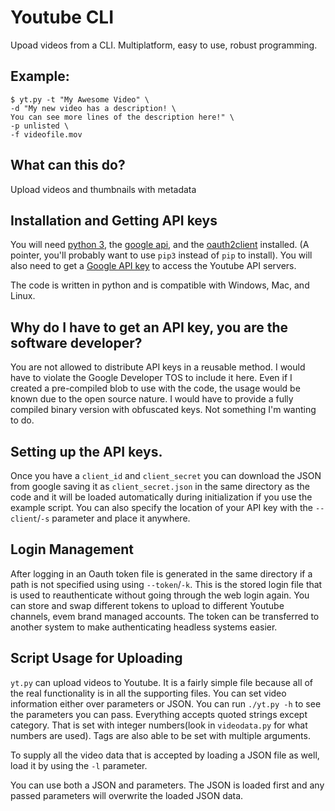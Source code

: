 # Youtube CLI
Upoad videos from a CLI. Multiplatform, easy to use, robust programming.

## Example:

    $ yt.py -t "My Awesome Video" \
    -d "My new video has a description! \
    You can see more lines of the description here!" \
    -p unlisted \
    -f videofile.mov


## What can this do?
Upload videos and thumbnails with metadata


## Installation and Getting API keys
You will need [python 3](https://www.python.org/downloads/), the [google api](https://developers.google.com/api-client-library/python/start/installation),
and the [oauth2client](https://oauth2client.readthedocs.io/en/latest/)
installed. (A pointer, you'll probably want to use `pip3` instead of `pip` to
install). You will also need to get a [Google API key](https://support.google.com/googleapi/answer/6158862)
to access the Youtube API servers.

The code is written in python and is compatible with Windows, Mac, and Linux.


## Why do I have to get an API key, you are the software developer?
You are not allowed to distribute API keys in a reusable method. I would have to
violate the Google Developer TOS to include it here. Even if I created a
pre-compiled blob to use with the code, the usage would be known due to the
open source nature. I would have to provide a fully compiled binary version
with obfuscated keys. Not something I'm wanting to do.


## Setting up the API keys.
Once you have a `client_id` and `client_secret` you can  download the JSON from
google saving it as `client_secret.json` in the same directory as the code and
it will be loaded automatically during initialization if you use the example
script. You can also specify the location of your API key with the `--client`/`-s` 
parameter and place it anywhere.

## Login Management
After logging in an Oauth token file is generated in the same directory if a path
is not specified using using `--token`/`-k`. This is the stored login file that
is used to reauthenticate without going through the web login again. You can
store and swap different tokens to upload to different Youtube channels, evem
brand managed accounts. The token can be transferred to another system to make
authenticating headless systems easier.

## Script Usage for Uploading
`yt.py` can upload videos to Youtube. It is a fairly simple file because all
of the real functionality is in all the supporting files. You can set video
information either over parameters or JSON. You can run `./yt.py -h` to see the
parameters you can pass. Everything accepts quoted strings except category.
That is set with integer numbers(look in `videodata.py` for what numbers are
used). Tags are also able to be set with multiple arguments.

To supply all the video data that is accepted by loading a JSON file
as well, load it by using the `-l` parameter.

You can use both a JSON and parameters. The JSON is loaded first and any passed
parameters will overwrite the loaded JSON data.

